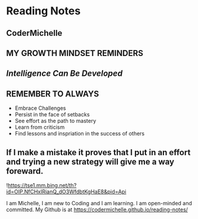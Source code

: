 # Reading Notes


## CoderMichelle 





## MY GROWTH MINDSET REMINDERS

## *Intelligence Can Be Developed*

## REMEMBER TO ALWAYS
* Embrace Challenges
* Persist in the face of setbacks
* See effort as the path to mastery
* Learn from criticism
* Find lessons and inspriation in the success of others

## If I make a mistake it proves that I put in an effort and trying a new strategy will give me a way foreward.
!https://tse1.mm.bing.net/th?id=OIP.NfCHxIRianQ_dO3WfdbtKgHaE8&pid=Api

I am Michelle, I am new to Coding and I am learning. I am open-minded and committed.
My Github is at https://codermichelle.github.io/reading-notes/
